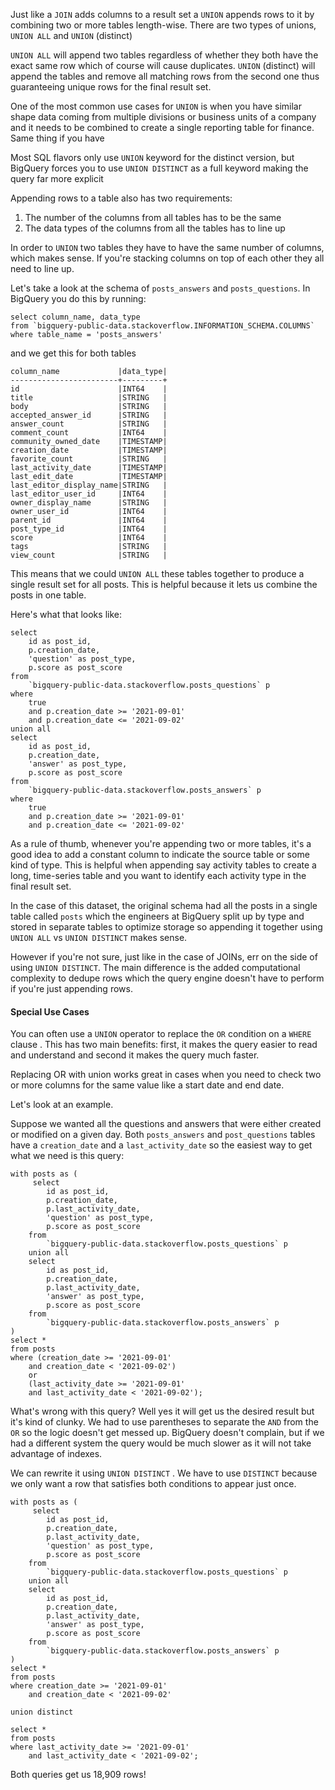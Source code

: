 Just like a `JOIN` adds columns to a result set a `UNION` appends rows to it by combining two or more tables length-wise. There are two types of unions, `UNION ALL` and `UNION` (distinct) 

`UNION ALL` will append two tables regardless of whether they both have the exact same row which of course will cause duplicates. `UNION` (distinct) will append the tables and remove all matching rows from the second one thus guaranteeing unique rows for the final result set. 

One of the most common use cases for `UNION` is when you have similar shape data coming from multiple divisions or business units of a company and it needs to be combined to create a single reporting table for finance. Same thing if you have 

Most SQL flavors only use `UNION` keyword for the distinct version, but BigQuery forces you to use `UNION DISTINCT` as a full keyword making the query far more explicit

Appending rows to a table also has two requirements:
1. The number of the columns from all tables has to be the same
2. The data types of the columns from all the tables has to line up 

In order to `UNION` two tables they have to have the same number of columns, which makes sense. If you're stacking columns on top of each other they all need to line up.

Let's take a look at the schema of `posts_answers` and `posts_questions`. In BigQuery you do this by running:
```
select column_name, data_type
from `bigquery-public-data.stackoverflow.INFORMATION_SCHEMA.COLUMNS`
where table_name = 'posts_answers'
```

and we get this for both tables
```
column_name             |data_type|
------------------------+---------+
id                      |INT64    |
title                   |STRING   |
body                    |STRING   |
accepted_answer_id      |STRING   |
answer_count            |STRING   |
comment_count           |INT64    |
community_owned_date    |TIMESTAMP|
creation_date           |TIMESTAMP|
favorite_count          |STRING   |
last_activity_date      |TIMESTAMP|
last_edit_date          |TIMESTAMP|
last_editor_display_name|STRING   |
last_editor_user_id     |INT64    |
owner_display_name      |STRING   |
owner_user_id           |INT64    |
parent_id               |INT64    |
post_type_id            |INT64    |
score                   |INT64    |
tags                    |STRING   |
view_count              |STRING   |
```

This means that we could `UNION ALL` these tables together to produce a single result set for all posts. This is helpful because it lets us combine the posts in one table. 

Here's what that looks like:
```
select
	id as post_id,
	p.creation_date,
	'question' as post_type,
	p.score as post_score
from
	`bigquery-public-data.stackoverflow.posts_questions` p
where
	true
	and p.creation_date >= '2021-09-01'
	and p.creation_date <= '2021-09-02'
union all
select
	id as post_id,
	p.creation_date,
	'answer' as post_type,
	p.score as post_score
from
	`bigquery-public-data.stackoverflow.posts_answers` p
where
	true
	and p.creation_date >= '2021-09-01'
	and p.creation_date <= '2021-09-02'
```

As a rule of thumb, whenever you're appending two or more tables, it's a good idea to add a constant column to indicate the source table or some kind of type. This is helpful when appending say activity tables to create a long, time-series table and you want to identify each activity type in the final result set.

In the case of this dataset, the original schema had all the posts in a single table called `posts` which the engineers at BigQuery split up by type and stored in separate tables to optimize storage so appending it together using `UNION ALL` vs `UNION DISTINCT` makes sense.

However if you're not sure, just like in the case of JOINs, err on the side of using `UNION DISTINCT`. The main difference is the added computational complexity to dedupe rows which the query engine doesn't have to perform if you're just appending rows.

#### Special Use Cases
You can often use a `UNION` operator to replace the `OR` condition on a `WHERE` clause . This has two main benefits: first, it makes the query easier to read and understand and second it makes the query much faster.

Replacing OR with union works great in cases when you need to check two or more columns for the same value like a start date and end date.

Let's look at an example.

Suppose we wanted all the questions and answers that were either created or modified on a given day. Both `posts_answers`  and `post_questions` tables have a `creation_date` and a `last_activity_date` so the easiest way to get what we need is this query:

```
with posts as (
	 select
        id as post_id,
        p.creation_date,
        p.last_activity_date,
        'question' as post_type,
        p.score as post_score
    from
        `bigquery-public-data.stackoverflow.posts_questions` p
    union all
    select
        id as post_id,
        p.creation_date,
        p.last_activity_date,
        'answer' as post_type,
        p.score as post_score
    from
        `bigquery-public-data.stackoverflow.posts_answers` p
)
select *
from posts
where (creation_date >= '2021-09-01'
	and creation_date < '2021-09-02')
	or
	(last_activity_date >= '2021-09-01'
	and last_activity_date < '2021-09-02');
```

What's wrong with this query? Well yes it will get us the desired result but it's kind of clunky. We had to use parentheses to separate the `AND` from the `OR` so the logic doesn't get messed up. BigQuery doesn't complain, but if we had a different system the query would be much slower as it will not take advantage of indexes. 

We can rewrite it using `UNION DISTINCT` . We have to use `DISTINCT` because we only want a row that satisfies both conditions to appear just once.

```
with posts as (
	 select
        id as post_id,
        p.creation_date,
        p.last_activity_date,
        'question' as post_type,
        p.score as post_score
    from
        `bigquery-public-data.stackoverflow.posts_questions` p
    union all
    select
        id as post_id,
        p.creation_date,
        p.last_activity_date,
        'answer' as post_type,
        p.score as post_score
    from
        `bigquery-public-data.stackoverflow.posts_answers` p
)
select *
from posts
where creation_date >= '2021-09-01'
	and creation_date < '2021-09-02'

union distinct

select *
from posts
where last_activity_date >= '2021-09-01'
	and last_activity_date < '2021-09-02';
```

Both queries get us 18,909 rows!